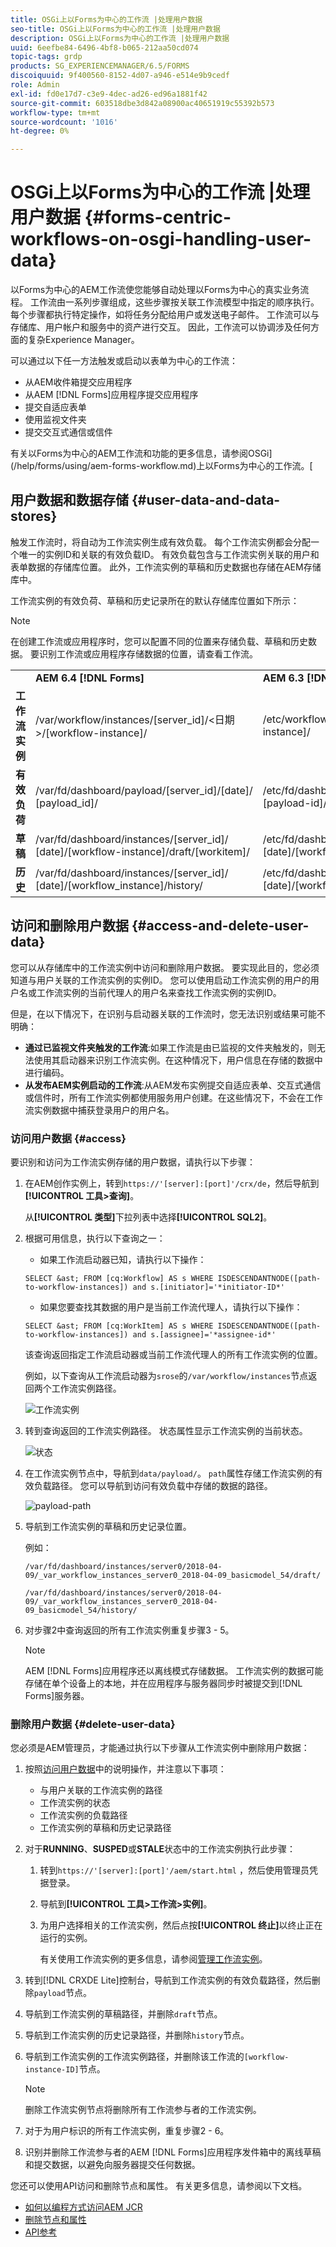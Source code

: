 ```yaml
---
title: OSGi上以Forms为中心的工作流 |处理用户数据
seo-title: OSGi上以Forms为中心的工作流 |处理用户数据
description: OSGi上以Forms为中心的工作流 |处理用户数据
uuid: 6eefbe84-6496-4bf8-b065-212aa50cd074
topic-tags: grdp
products: SG_EXPERIENCEMANAGER/6.5/FORMS
discoiquuid: 9f400560-8152-4d07-a946-e514e9b9cedf
role: Admin
exl-id: fd0e17d7-c3e9-4dec-ad26-ed96a1881f42
source-git-commit: 603518dbe3d842a08900ac40651919c55392b573
workflow-type: tm+mt
source-wordcount: '1016'
ht-degree: 0%

---
```


# OSGi上以Forms为中心的工作流 |处理用户数据 {#forms-centric-workflows-on-osgi-handling-user-data}

以Forms为中心的AEM工作流使您能够自动处理以Forms为中心的真实业务流程。 工作流由一系列步骤组成，这些步骤按关联工作流模型中指定的顺序执行。 每个步骤都执行特定操作，如将任务分配给用户或发送电子邮件。 工作流可以与存储库、用户帐户和服务中的资产进行交互。 因此，工作流可以协调涉及任何方面的复杂Experience Manager。

可以通过以下任一方法触发或启动以表单为中心的工作流：

* 从AEM收件箱提交应用程序
* 从AEM [!DNL Forms]应用程序提交应用程序
* 提交自适应表单
* 使用监视文件夹
* 提交交互式通信或信件

有关以Forms为中心的AEM工作流和功能的更多信息，请参阅OSGi](/help/forms/using/aem-forms-workflow.md)上以Forms为中心的工作流。[

## 用户数据和数据存储 {#user-data-and-data-stores}

触发工作流时，将自动为工作流实例生成有效负载。 每个工作流实例都会分配一个唯一的实例ID和关联的有效负载ID。 有效负载包含与工作流实例关联的用户和表单数据的存储库位置。 此外，工作流实例的草稿和历史数据也存储在AEM存储库中。

工作流实例的有效负荷、草稿和历史记录所在的默认存储库位置如下所示：

>[!NOTE]
>
>在创建工作流或应用程序时，您可以配置不同的位置来存储负载、草稿和历史数据。 要识别工作流或应用程序存储数据的位置，请查看工作流。

<table>
 <tbody>
  <tr>
   <td> </td>
   <td><b>AEM 6.4 [!DNL Forms]</b></td>
   <td><b>AEM 6.3 [!DNL Forms]</b></td>
  </tr>
  <tr>
   <td><strong>工作流<br />实例</strong></td>
   <td>/var/workflow/instances/[server_id]/&lt;日期&gt;/[workflow-instance]/</td>
   <td>/etc/workflow/instances/[server_id]/[date]/[workflow-instance]/</td>
  </tr>
  <tr>
   <td><strong>有效负荷</strong></td>
   <td>/var/fd/dashboard/payload/[server_id]/[date]/<br /> [payload_id]/</td>
   <td>/etc/fd/dashboard/payload/[server_id]/[date]/<br /> [payload-id]/</td>
  </tr>
  <tr>
   <td><strong>草稿</strong></td>
   <td>/var/fd/dashboard/instances/[server_id]/<br /> [date]/[workflow-instance]/draft/[workitem]/</td>
   <td>/etc/fd/dashboard/instances/[server_id]/<br /> [date]/[workflow-instance]/draft/[workitem]/</td>
  </tr>
  <tr>
   <td><strong>历史</strong></td>
   <td>/var/fd/dashboard/instances/[server_id]/<br /> [date]/[workflow_instance]/history/</td>
   <td>/etc/fd/dashboard/instances/[server_id]/<br /> [date]/[workflow_instance]/history/</td>
  </tr>
 </tbody>
</table>

## 访问和删除用户数据 {#access-and-delete-user-data}

您可以从存储库中的工作流实例中访问和删除用户数据。 要实现此目的，您必须知道与用户关联的工作流实例的实例ID。 您可以使用启动工作流实例的用户的用户名或工作流实例的当前代理人的用户名来查找工作流实例的实例ID。

但是，在以下情况下，在识别与启动器关联的工作流时，您无法识别或结果可能不明确：

* **通过已监视文件夹触发的工作流**:如果工作流是由已监视的文件夹触发的，则无法使用其启动器来识别工作流实例。在这种情况下，用户信息在存储的数据中进行编码。
* **从发布AEM实例启动的工作流**:从AEM发布实例提交自适应表单、交互式通信或信件时，所有工作流实例都使用服务用户创建。在这些情况下，不会在工作流实例数据中捕获登录用户的用户名。

### 访问用户数据 {#access}

要识别和访问为工作流实例存储的用户数据，请执行以下步骤：

1. 在AEM创作实例上，转到`https://'[server]:[port]'/crx/de`，然后导航到&#x200B;**[!UICONTROL 工具>查询]**。

   从&#x200B;**[!UICONTROL 类型]**&#x200B;下拉列表中选择&#x200B;**[!UICONTROL SQL2]**。

1. 根据可用信息，执行以下查询之一：

   * 如果工作流启动器已知，请执行以下操作：

   `SELECT &ast; FROM [cq:Workflow] AS s WHERE ISDESCENDANTNODE([path-to-workflow-instances]) and s.[initiator]='*initiator-ID*'`

   * 如果您要查找其数据的用户是当前工作流代理人，请执行以下操作：

   `SELECT &ast; FROM [cq:WorkItem] AS s WHERE ISDESCENDANTNODE([path-to-workflow-instances]) and s.[assignee]='*assignee-id*'`

   该查询返回指定工作流启动器或当前工作流代理人的所有工作流实例的位置。

   例如，以下查询从工作流启动器为`srose`的`/var/workflow/instances`节点返回两个工作流实例路径。

   ![工作流实例](assets/workflow-instance.png)

1. 转到查询返回的工作流实例路径。 状态属性显示工作流实例的当前状态。

   ![状态](assets/status.png)

1. 在工作流实例节点中，导航到`data/payload/`。 `path`属性存储工作流实例的有效负载路径。 您可以导航到访问有效负载中存储的数据的路径。

   ![payload-path](assets/payload-path.png)

1. 导航到工作流实例的草稿和历史记录位置。

   例如：

   `/var/fd/dashboard/instances/server0/2018-04-09/_var_workflow_instances_server0_2018-04-09_basicmodel_54/draft/`

   `/var/fd/dashboard/instances/server0/2018-04-09/_var_workflow_instances_server0_2018-04-09_basicmodel_54/history/`

1. 对步骤2中查询返回的所有工作流实例重复步骤3 - 5。

   >[!NOTE]
   >
   >AEM [!DNL Forms]应用程序还以离线模式存储数据。 工作流实例的数据可能存储在单个设备上的本地，并在应用程序与服务器同步时被提交到[!DNL Forms]服务器。

### 删除用户数据 {#delete-user-data}

您必须是AEM管理员，才能通过执行以下步骤从工作流实例中删除用户数据：

1. 按照[访问用户数据](/help/forms/using/forms-workflow-osgi-handling-user-data.md#access)中的说明操作，并注意以下事项：

   * 与用户关联的工作流实例的路径
   * 工作流实例的状态
   * 工作流实例的负载路径
   * 工作流实例的草稿和历史记录路径

1. 对于&#x200B;**RUNNING**、**SUSPED**&#x200B;或&#x200B;**STALE**&#x200B;状态中的工作流实例执行此步骤：

   1. 转到`https://'[server]:[port]'/aem/start.html` ，然后使用管理员凭据登录。
   1. 导航到&#x200B;**[!UICONTROL 工具>工作流>实例]**。
   1. 为用户选择相关的工作流实例，然后点按&#x200B;**[!UICONTROL 终止]**&#x200B;以终止正在运行的实例。

      有关使用工作流实例的更多信息，请参阅[管理工作流实例](/help/sites-administering/workflows-administering.md)。

1. 转到[!DNL CRXDE Lite]控制台，导航到工作流实例的有效负载路径，然后删除`payload`节点。
1. 导航到工作流实例的草稿路径，并删除`draft`节点。
1. 导航到工作流实例的历史记录路径，并删除`history`节点。
1. 导航到工作流实例的工作流实例路径，并删除该工作流的`[workflow-instance-ID]`节点。

   >[!NOTE]
   >
   >删除工作流实例节点将删除所有工作流参与者的工作流实例。

1. 对于为用户标识的所有工作流实例，重复步骤2 - 6。
1. 识别并删除工作流参与者的AEM [!DNL Forms]应用程序发件箱中的离线草稿和提交数据，以避免向服务器提交任何数据。

您还可以使用API访问和删除节点和属性。 有关更多信息，请参阅以下文档。

* [如何以编程方式访问AEM JCR](/help/sites-developing/access-jcr.md)
* [删除节点和属性](https://docs.adobe.com/docs/en/spec/jcr/2.0/10_Writing.html#10.9%20Removing%20Nodes%20and%20Properties)
* [API参考](https://helpx.adobe.com/experience-manager/6-3/sites-developing/reference-materials/javadoc/overview-summary.html)
